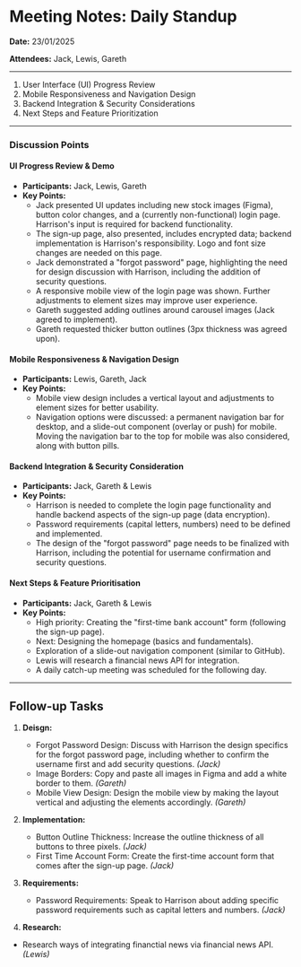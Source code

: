 # Meeting Notes: Daily Standup

**Date:** 23/01/2025

**Attendees:** Jack, Lewis, Gareth

---

1. User Interface (UI) Progress Review
2. Mobile Responsiveness and Navigation Design
3. Backend Integration & Security Considerations
4. Next Steps and Feature Prioritization

---

### Discussion Points

#### UI Progress Review & Demo

- **Participants:** Jack, Lewis, Gareth
- **Key Points:**
  - Jack presented UI updates including new stock images (Figma), button color changes, and a (currently non-functional) login page. Harrison's input is required for backend functionality.
  - The sign-up page, also presented, includes encrypted data; backend implementation is Harrison's responsibility. Logo and font size changes are needed on this page.
  - Jack demonstrated a "forgot password" page, highlighting the need for design discussion with Harrison, including the addition of security questions.
  - A responsive mobile view of the login page was shown. Further adjustments to element sizes may improve user experience.
  - Gareth suggested adding outlines around carousel images (Jack agreed to implement).
  - Gareth requested thicker button outlines (3px thickness was agreed upon).

#### Mobile Responsiveness & Navigation Design

- **Participants:** Lewis, Gareth, Jack
- **Key Points:**
  - Mobile view design includes a vertical layout and adjustments to element sizes for better usability.
  - Navigation options were discussed: a permanent navigation bar for desktop, and a slide-out component (overlay or push) for mobile. Moving the navigation bar to the top for mobile was also considered, along with button pills.

#### Backend Integration & Security Consideration

- **Participants:** Jack, Gareth & Lewis
- **Key Points:**
  - Harrison is needed to complete the login page functionality and handle backend aspects of the sign-up page (data encryption).
  - Password requirements (capital letters, numbers) need to be defined and implemented.
  - The design of the "forgot password" page needs to be finalized with Harrison, including the potential for username confirmation and security questions.
 
#### Next Steps & Feature Prioritisation

- **Participants:** Jack, Gareth & Lewis
- **Key Points:**
  - High priority: Creating the "first-time bank account" form (following the sign-up page).
  - Next: Designing the homepage (basics and fundamentals).
  - Exploration of a slide-out navigation component (similar to GitHub).
  - Lewis will research a financial news API for integration.
  - A daily catch-up meeting was scheduled for the following day.

---

## Follow-up Tasks

1. **Deisgn:**
   - Forgot Password Design: Discuss with Harrison the design specifics for the forgot password page, including whether to confirm the username first and add security questions. *(Jack)*
   - Image Borders: Copy and paste all images in Figma and add a white border to them. *(Gareth)*
   - Mobile View Design: Design the mobile view by making the layout vertical and adjusting the elements accordingly. *(Gareth)*
  
2. **Implementation:**
   -  Button Outline Thickness: Increase the outline thickness of all buttons to three pixels. *(Jack)*
   -  First Time Account Form: Create the first-time account form that comes after the sign-up page. *(Jack)*

3. **Requirements:**
   - Password Requirements: Speak to Harrison about adding specific password requirements such as capital letters and numbers. *(Jack)*

4. **Research:**
  - Research ways of integrating financtial news via financial news API. *(Lewis)*
